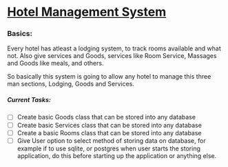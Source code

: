 # <u>Hotel Management System</u>

### Basics:

Every hotel has atleast a lodging system, to track rooms available and what not. Also give services and Goods, services like Room Service, Massages and Goods like meals, and others.

So basically this system is going to allow any hotel to manage this three man sections, Lodging, Goods and Services.

##### Current Tasks:

- [ ] Create basic Goods class that can be stored into any database
- [ ] Create basic Services class that can be stored into any database
- [ ] Create a basic Rooms class that can be stored into any database
- [ ] Give User option to select method of storing data on database, for example if to use sqlite, or postgres when user starts the storing application, do this before starting up the application or anything else.